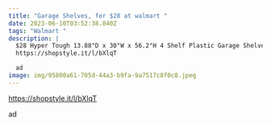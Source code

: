 ```yaml
---
title: "Garage Shelves, for $28 at walmart "
date: 2023-06-10T03:52:38.840Z
tags: "Walmart "
description: |
  $28 Hyper Tough 13.88"D x 30"W x 56.2"H 4 Shelf Plastic Garage Shelves, 
  https://shopstyle.it/l/bXlqT

  ad 
image: img/95800a61-705d-44a3-b9fa-9a7517c8f0c8.jpeg
---
```

https://shopstyle.it/l/bXlqT

ad